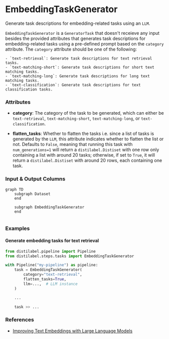 # EmbeddingTaskGenerator


Generate task descriptions for embedding-related tasks using an `LLM`.



`EmbeddingTaskGenerator` is a `GeneratorTask` that doesn't receieve any input besides the
    provided attributes that generates task descriptions for embedding-related tasks using a
    pre-defined prompt based on the `category` attribute. The `category` attribute should be
    one of the following:

    - `text-retrieval`: Generate task descriptions for text retrieval tasks.
    - `text-matching-short`: Generate task descriptions for short text matching tasks.
    - `text-matching-long`: Generate task descriptions for long text matching tasks.
    - `text-classification`: Generate task descriptions for text classification tasks.





### Attributes

- **category**: The category of the task to be generated, which can either be `text-retrieval`,  `text-matching-short`, `text-matching-long`, or `text-classification`.

- **flatten_tasks**: Whether to flatten the tasks i.e. since a list of tasks is generated by the  `LLM`, this attribute indicates whether to flatten the list or not. Defaults to `False`,  meaning that running this task with `num_generations=1` will return a `distilabel.Distiset`  with one row only containing a list with around 20 tasks; otherwise, if set to `True`, it  will return a `distilabel.Distiset` with around 20 rows, each containing one task.





### Input & Output Columns

``` mermaid
graph TD
	subgraph Dataset
	end

	subgraph EmbeddingTaskGenerator
	end


```







### Examples


#### Generate embedding tasks for text retrieval
```python
from distilabel.pipeline import Pipeline
from distilabel.steps.tasks import EmbeddingTaskGenerator

with Pipeline("my-pipeline") as pipeline:
    task = EmbeddingTaskGenerator(
        category="text-retrieval",
        flatten_tasks=True,
        llm=...,  # LLM instance
    )

    ...

    task >> ...
```




### References

- [Improving Text Embeddings with Large Language Models](https://arxiv.org/abs/2401.00368)


